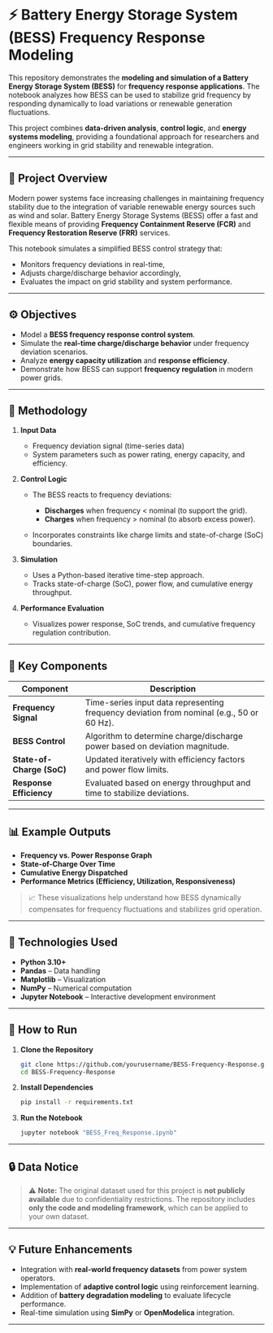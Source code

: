 # ⚡ Battery Energy Storage System (BESS) Frequency Response Modeling

This repository demonstrates the **modeling and simulation of a Battery Energy Storage System (BESS)** for **frequency response applications**.
The notebook analyzes how BESS can be used to stabilize grid frequency by responding dynamically to load variations or renewable generation fluctuations.

This project combines **data-driven analysis**, **control logic**, and **energy systems modeling**, providing a foundational approach for researchers and engineers working in grid stability and renewable integration.

---

## 📘 Project Overview

Modern power systems face increasing challenges in maintaining frequency stability due to the integration of variable renewable energy sources such as wind and solar.
Battery Energy Storage Systems (BESS) offer a fast and flexible means of providing **Frequency Containment Reserve (FCR)** and **Frequency Restoration Reserve (FRR)** services.

This notebook simulates a simplified BESS control strategy that:

* Monitors frequency deviations in real-time,
* Adjusts charge/discharge behavior accordingly,
* Evaluates the impact on grid stability and system performance.

---

## ⚙️ Objectives

* Model a **BESS frequency response control system**.
* Simulate the **real-time charge/discharge behavior** under frequency deviation scenarios.
* Analyze **energy capacity utilization** and **response efficiency**.
* Demonstrate how BESS can support **frequency regulation** in modern power grids.

---

## 🧠 Methodology

1. **Input Data**

   * Frequency deviation signal (time-series data)
   * System parameters such as power rating, energy capacity, and efficiency.

2. **Control Logic**

   * The BESS reacts to frequency deviations:

     * **Discharges** when frequency < nominal (to support the grid).
     * **Charges** when frequency > nominal (to absorb excess power).
   * Incorporates constraints like charge limits and state-of-charge (SoC) boundaries.

3. **Simulation**

   * Uses a Python-based iterative time-step approach.
   * Tracks state-of-charge (SoC), power flow, and cumulative energy throughput.

4. **Performance Evaluation**

   * Visualizes power response, SoC trends, and cumulative frequency regulation contribution.

---

## 🧮 Key Components

| Component                 | Description                                                                               |
| ------------------------- | ----------------------------------------------------------------------------------------- |
| **Frequency Signal**      | Time-series input data representing frequency deviation from nominal (e.g., 50 or 60 Hz). |
| **BESS Control**          | Algorithm to determine charge/discharge power based on deviation magnitude.               |
| **State-of-Charge (SoC)** | Updated iteratively with efficiency factors and power flow limits.                        |
| **Response Efficiency**   | Evaluated based on energy throughput and time to stabilize deviations.                    |

---

## 📊 Example Outputs

* **Frequency vs. Power Response Graph**
* **State-of-Charge Over Time**
* **Cumulative Energy Dispatched**
* **Performance Metrics (Efficiency, Utilization, Responsiveness)**

> 📈 These visualizations help understand how BESS dynamically compensates for frequency fluctuations and stabilizes grid operation.

---

## 🧰 Technologies Used

* **Python 3.10+**
* **Pandas** – Data handling
* **Matplotlib** – Visualization
* **NumPy** – Numerical computation
* **Jupyter Notebook** – Interactive development environment

---

## 🚀 How to Run

1. **Clone the Repository**

   ```bash
   git clone https://github.com/yourusername/BESS-Frequency-Response.git
   cd BESS-Frequency-Response
   ```

2. **Install Dependencies**

   ```bash
   pip install -r requirements.txt
   ```

3. **Run the Notebook**

   ```bash
   jupyter notebook "BESS_Freq_Response.ipynb"
   ```

---

## 🔒 Data Notice

> ⚠️ **Note:**
> The original dataset used for this project is **not publicly available** due to confidentiality restrictions.
> The repository includes **only the code and modeling framework**, which can be applied to your own dataset.

---

## 💡 Future Enhancements

* Integration with **real-world frequency datasets** from power system operators.
* Implementation of **adaptive control logic** using reinforcement learning.
* Addition of **battery degradation modeling** to evaluate lifecycle performance.
* Real-time simulation using **SimPy** or **OpenModelica** integration.

---
